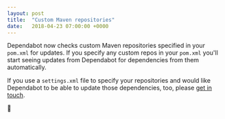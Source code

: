 ```yaml
---
layout: post
title:  "Custom Maven repositories"
date:   2018-04-23 07:00:00 +0000
---
```


Dependabot now checks custom Maven repositories specified in your `pom.xml` for
updates. If you specify any custom repos in your `pom.xml` you'll start seeing
updates from Dependabot for dependencies from them automatically.

If you use a `settings.xml` file to specify your repositories and would like
Dependabot to be able to update those dependencies, too, please
[get in touch][get-in-touch].

🎉

[get-in-touch]: mailto:support@dependabot.com
